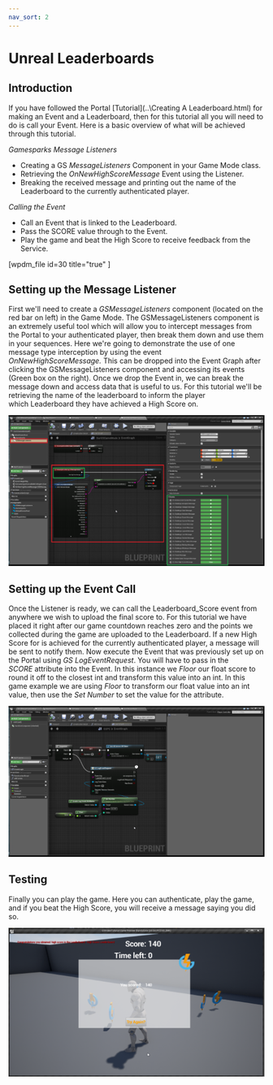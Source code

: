 ```yaml
---
nav_sort: 2
---
```


# Unreal Leaderboards

## Introduction

If you have followed the Portal [Tutorial](..\Creating A Leaderboard.html) for making an Event and a Leaderboard, then for this tutorial all you will need to do is call your Event. Here is a basic overview of what will be achieved through this tutorial.

*Gamesparks Message Listeners*

  * Creating a GS *MessageListeners* Component in your Game Mode class.
  * Retrieving the *OnNewHighScoreMessage* Event using the Listener.
  * Breaking the received message and printing out the name of the Leaderboard to the currently authenticated player.

*Calling the Event*

  * Call an Event that is linked to the Leaderboard.
  * Pass the SCORE value through to the Event.
  * Play the game and beat the High Score to receive feedback from the Service.

[wpdm_file id=30 title="true" ]

## Setting up the Message Listener

First we'll need to create a *GSMessageListeners* component (located on the red bar on left) in the Game Mode. The GSMessageListeners component is an extremely useful tool which will allow you to intercept messages from the Portal to your authenticated player, then break them down and use them in your sequences. Here we're going to demonstrate the use of one message type interception by using the event *OnNewHighScoreMessage.* This can be dropped into the Event Graph after clicking the GSMessageListeners component and accessing its events (Green box on the right). Once we drop the Event in, we can break the message down and access data that is useful to us. For this tutorial we'll be retrieving the name of the leaderboard to inform the player which Leaderboard they have achieved a High Score on.

![l](img/UR/1.png)

## Setting up the Event Call

Once the Listener is ready, we can call the Leaderboard_Score event from anywhere we wish to upload the final score to. For this tutorial we have placed it right after our game countdown reaches zero and the points we collected during the game are uploaded to the Leaderboard. If a new High Score for is achieved for the currently authenticated player, a message will be sent to notify them. Now execute the Event that was previously set up on the Portal using *GS LogEventRequest*. You will have to pass in the *SCORE* attribute into the Event. In this instance we *Floor* our float score to round it off to the closest int and transform this value into an int. In this game example we are using *Floor* to transform our float value into an int value, then use the *Set Number* to set the value for the attribute.

![l](img/UR/2.png)

## Testing

Finally you can play the game. Here you can authenticate, play the game, and if you beat the High Score, you will receive a message saying you did so.

![l](img/UR/3.png)
